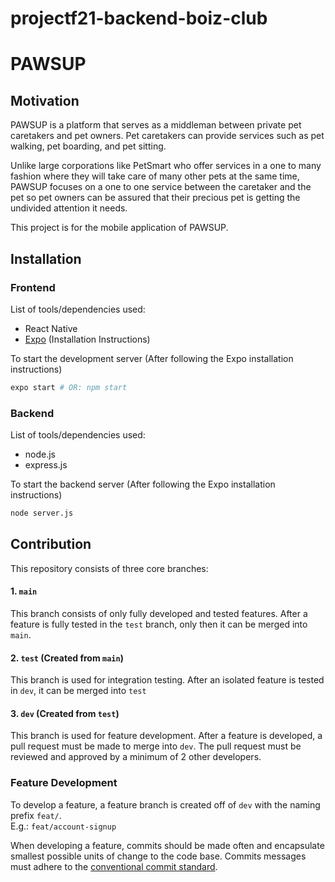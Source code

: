 # projectf21-backend-boiz-club

# PAWSUP

## Motivation
PAWSUP is a platform that serves as a middleman between private pet caretakers and pet owners. Pet caretakers can provide services such as pet walking, pet boarding, and pet sitting.  

Unlike large corporations like PetSmart who offer services in a one to many fashion where they will take care of many other pets at the same time, PAWSUP focuses on a one to one service between the caretaker and the pet so pet owners can be assured that their precious pet is getting the undivided attention it needs.  

This project is for the mobile application of PAWSUP.

## Installation
### Frontend
List of tools/dependencies used:
- React Native
- [Expo](https://docs.expo.dev/get-started/installation/) (Installation Instructions)

To start the development server (After following the Expo installation instructions)
```bash
expo start # OR: npm start
```
### Backend
List of tools/dependencies used:
- node.js
- express.js

To start the backend server (After following the Expo installation instructions)
```bash
node server.js
```

## Contribution
This repository consists of three core branches:
#### 1. `main`
This branch consists of only fully developed and tested features. After a feature is fully tested in the `test` branch, only then it can be merged into `main`.

#### 2. `test` (Created from `main`)
This branch is used for integration testing. After an isolated feature is tested in `dev`, it can be merged into `test`

#### 3. `dev` (Created from `test`)
This branch is used for feature development. After a feature is developed, a pull request must be made to merge into `dev`. The pull request must be reviewed and approved by a minimum of 2 other developers.

### Feature Development
To develop a feature, a feature branch is created off of `dev` with the naming prefix `feat/`.  
E.g.: `feat/account-signup`

When developing a feature, commits should be made often and encapsulate smallest possible units of change to the code base. Commits messages must adhere to the [conventional commit standard](https://www.conventionalcommits.org/en/v1.0.0/).